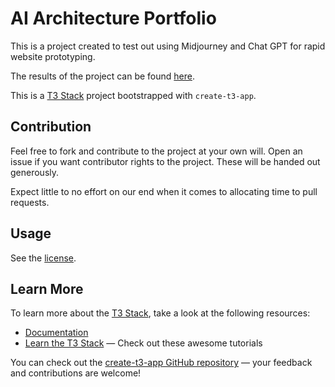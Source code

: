 # AI Architecture Portfolio

This is a project created to test out using Midjourney and Chat GPT for rapid website prototyping.

The results of the project can be found [here](https://ai-architecture-portfolio.vercel.app/).

This is a [T3 Stack](https://create.t3.gg/) project bootstrapped with `create-t3-app`.

## Contribution

Feel free to fork and contribute to the project at your own will. Open an issue if you want contributor rights to the project. These will be handed out generously.

Expect little to no effort on our end when it comes to allocating time to pull requests.

## Usage

See the [license](/LICENSE).

## Learn More

To learn more about the [T3 Stack](https://create.t3.gg/), take a look at the following resources:

- [Documentation](https://create.t3.gg/)
- [Learn the T3 Stack](https://create.t3.gg/en/faq#what-learning-resources-are-currently-available) — Check out these awesome tutorials

You can check out the [create-t3-app GitHub repository](https://github.com/t3-oss/create-t3-app) — your feedback and contributions are welcome!
